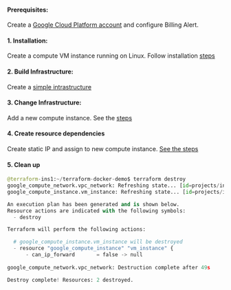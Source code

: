 #### Prerequisites:
Create a [Google Cloud Platform account](https://console.cloud.google.com/freetrial/) and configure Billing Alert.

#### 1. Installation:
Create a compute VM instance running on Linux.
Follow installation [steps](https://github.com/juliehub/Terraform-Practice/blob/master/terraform_installation_gcp.md)

#### 2. Build Infrastructure:
Create a [simple intrastructure](https://github.com/juliehub/Terraform-Practice/blob/master/build_infra_gcp.md)

#### 3. Change Infrastructure:
Add a new compute instance. See the [steps](https://github.com/juliehub/Terraform-Practice/blob/master/change_gcp.md)

#### 4. Create resource dependencies
Create static IP and assign to new compute instance. [See the steps](https://github.com/juliehub/Terraform-Practice/blob/master/gcp_resource_dependencies.md)

#### 5. Clean up
```python
@terraform-ins1:~/terraform-docker-demo$ terraform destroy
google_compute_network.vpc_network: Refreshing state... [id=projects/indigo-winter-286100/global/networks/terraform-network]
google_compute_instance.vm_instance: Refreshing state... [id=projects/indigo-winter-286100/zones/australia-southeast1-b/instances/terraform-instance]

An execution plan has been generated and is shown below.
Resource actions are indicated with the following symbols:
  - destroy

Terraform will perform the following actions:

  # google_compute_instance.vm_instance will be destroyed
  - resource "google_compute_instance" "vm_instance" {
      - can_ip_forward       = false -> null
    
google_compute_network.vpc_network: Destruction complete after 49s

Destroy complete! Resources: 2 destroyed.
```

